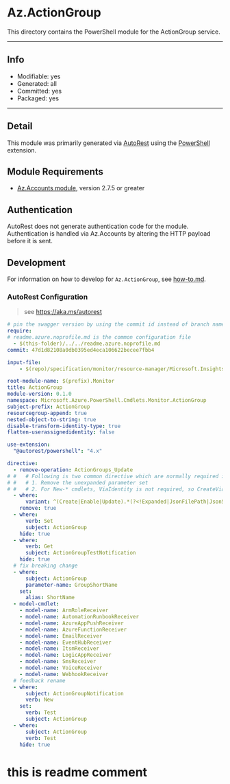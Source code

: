 <!-- region Generated -->
# Az.ActionGroup
This directory contains the PowerShell module for the ActionGroup service.

---
## Info
- Modifiable: yes
- Generated: all
- Committed: yes
- Packaged: yes

---
## Detail
This module was primarily generated via [AutoRest](https://github.com/Azure/autorest) using the [PowerShell](https://github.com/Azure/autorest.powershell) extension.

## Module Requirements
- [Az.Accounts module](https://www.powershellgallery.com/packages/Az.Accounts/), version 2.7.5 or greater

## Authentication
AutoRest does not generate authentication code for the module. Authentication is handled via Az.Accounts by altering the HTTP payload before it is sent.

## Development
For information on how to develop for `Az.ActionGroup`, see [how-to.md](how-to.md).
<!-- endregion -->

### AutoRest Configuration
> see https://aka.ms/autorest

```yaml
# pin the swagger version by using the commit id instead of branch name
require:
# readme.azure.noprofile.md is the common configuration file
  - $(this-folder)/../../readme.azure.noprofile.md
commit: 47d1d82108a0db0395ed4eca106622becee7fbb4

input-file:
    - $(repo)/specification/monitor/resource-manager/Microsoft.Insights/stable/2023-01-01/actionGroups_API.json

root-module-name: $(prefix).Monitor
title: ActionGroup
module-version: 0.1.0
namespace: Microsoft.Azure.PowerShell.Cmdlets.Monitor.ActionGroup
subject-prefix: ActionGroup
resourcegroup-append: true
nested-object-to-string: true
disable-transform-identity-type: true
flatten-userassignedidentity: false

use-extension:
  "@autorest/powershell": "4.x"

directive:
  - remove-operation: ActionGroups_Update
# #   # Following is two common directive which are normally required in all the RPs
# #   # 1. Remove the unexpanded parameter set
# #   # 2. For New-* cmdlets, ViaIdentity is not required, so CreateViaIdentityExpanded is removed as well
  - where:
      variant: ^(Create|Enable|Update).*(?<!Expanded|JsonFilePath|JsonString)$
    remove: true
  - where:
      verb: Set
      subject: ActionGroup
    hide: true
  - where:
      verb: Get
      subject: ActionGroupTestNotification
    hide: true
  # fix breaking change
  - where:
      subject: ActionGroup
      parameter-name: GroupShortName
    set:
      alias: ShortName
  - model-cmdlet:
    - model-name: ArmRoleReceiver
    - model-name: AutomationRunbookReceiver
    - model-name: AzureAppPushReceiver
    - model-name: AzureFunctionReceiver
    - model-name: EmailReceiver
    - model-name: EventHubReceiver
    - model-name: ItsmReceiver
    - model-name: LogicAppReceiver
    - model-name: SmsReceiver
    - model-name: VoiceReceiver
    - model-name: WebhookReceiver
  # feedback rename
  - where:
      subject: ActionGroupNotification
      verb: New
    set:
      verb: Test
      subject: ActionGroup
  - where:
      subject: ActionGroup
      verb: Test
    hide: true
```

# this is readme comment
